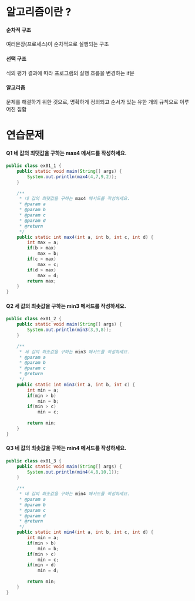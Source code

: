 # 알고리즘이란 ?

#### 순차적 구조

여러문장(프로세스)이 순차적으로 실행되는 구조

#### 선택 구조

식의 평가 결과에 따라 프로그램의 실행 흐름을 변경하는 if문 

#### 알고리즘

문제를 해결하기 위한 것으로, 명확하게 정의되고 순서가 있는 유한 개의 규칙으로 이루어진 집합



# 연습문제

#### Q1 네 값의 최댓값을 구하는 max4 메서드를 작성하세요. 

```java
public class ex01_1 {
	public static void main(String[] args) {	
		System.out.println(max4(4,7,9,2));
	}
	
	/**
	 * 네 값의 최댓값을 구하는 max4 메서드를 작성하세요. 
	 * @param a
	 * @param b
	 * @param c
	 * @param d
	 * @return
	 */
	public static int max4(int a, int b, int c, int d) {
		int max = a;
		if(b > max) 
			max = b;
		if(c > max)
			max = c;
		if(d > max)
			max = d;
		return max;
	}
}

```



#### Q2 세 값의 최솟값을 구하는 min3 메서드를 작성하세요.

```java
public class ex01_2 {
	public static void main(String[] args) {
		System.out.println(min3(3,9,8));
	}
	
	/**
	 * 세 값의 최솟값을 구하는 min3 메서드를 작성하세요.
	 * @param a
	 * @param b
	 * @param c
	 * @return
	 */
	public static int min3(int a, int b, int c) {
		int min = a;
		if(min > b)
			min = b;
		if(min > c)
			min = c;
		
		return min;
	}
}
```



#### Q3 네 값의 최솟값을 구하는 min4 메서드를 작성하세요.

```java
public class ex01_3 {
	public static void main(String[] args) {
		System.out.println(min4(4,8,10,1));
	}
	
	/**
	 * 네 값의 최솟값을 구하는 min4 메서드를 작성하세요.
	 * @param a
	 * @param b
	 * @param c
	 * @param d
	 * @return
	 */
	public static int min4(int a, int b, int c, int d) {
		int min = a;
		if(min > b)
			min = b;
		if(min > c)
			min = c;
		if(min > d)
			min = d;
		
		return min;
	}
}
```


